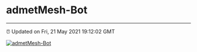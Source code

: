 # admetMesh-Bot
---
⏰ Updated on Fri, 21 May 2021 19:12:02 GMT

[![admetMesh-Bot](https://github.com/kotori-y/admetMesh-bot/actions/workflows/main.yml/badge.svg)](https://github.com/kotori-y/admetMesh-bot/actions/workflows/main.yml)
